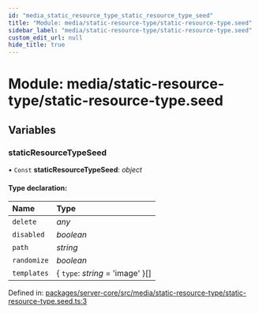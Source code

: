 ```yaml
---
id: "media_static_resource_type_static_resource_type_seed"
title: "Module: media/static-resource-type/static-resource-type.seed"
sidebar_label: "media/static-resource-type/static-resource-type.seed"
custom_edit_url: null
hide_title: true
---
```


# Module: media/static-resource-type/static-resource-type.seed

## Variables

### staticResourceTypeSeed

• `Const` **staticResourceTypeSeed**: *object*

#### Type declaration:

Name | Type |
:------ | :------ |
`delete` | *any* |
`disabled` | *boolean* |
`path` | *string* |
`randomize` | *boolean* |
`templates` | { `type`: *string* = 'image' }[] |

Defined in: [packages/server-core/src/media/static-resource-type/static-resource-type.seed.ts:3](https://github.com/xr3ngine/xr3ngine/blob/77d12cea0/packages/server-core/src/media/static-resource-type/static-resource-type.seed.ts#L3)
